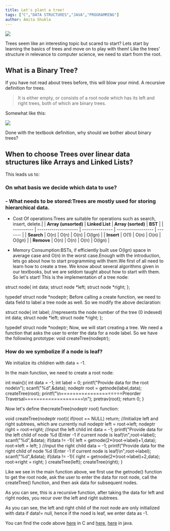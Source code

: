 ```yaml
---
title: Let's plant a tree!
tags: ["C","DATA STRUCTURES","JAVA","PROGRAMMING"]
author: Amita Shukla
---
```



[![](http://4.bp.blogspot.com/-ajriRld_14w/VoqIpnNSJCI/AAAAAAAAAsw/FDBRk_-CLXw/s320/1ff9c42b-52ba-429d-aaaf-f0c06bc1e894.jpg)](http://4.bp.blogspot.com/-ajriRld_14w/VoqIpnNSJCI/AAAAAAAAAsw/FDBRk_-CLXw/s1600/1ff9c42b-52ba-429d-aaaf-f0c06bc1e894.jpg)

 
Trees seem like an interesting topic but scared to start? Lets start by learning the basics of trees and move on to play with them! Like the trees' structure in relevance to computer science, we need to start from the root. 


 


## What is a Binary Tree?

If you have not read about trees before, this will blow your mind. A recursive definition for trees.

> It is either empty, or consists of a root node which has its left and right trees, both of which are binary trees.

Somewhat like this: 


[![](http://www.sqa.org.uk/e-learning/LinkedDS04CD/images/pic026.jpg)](http://www.sqa.org.uk/e-learning/LinkedDS04CD/images/pic026.jpg)

 
Done with the textbook definition, why should we bother about binary trees? 
 


## When to choose Trees over linear data structures like Arrays and Linked Lists?

This leads us to:

### On what basis we decide which data to use?

### - What needs to be stored:Trees are mostly used for storing hierarchical data.
- Cost Of operations:Trees are suitable for operations such as search, insert, delete.| 
 | **Array (unsorted)** | **Linked List** | **Array (sorted)** | **BST** |
| ---------- | -------------------- | --------------- | ------------------ | ------- |
| **Search** | O(n) | O(n) | O(n) | O(lgn) |
| **Insert** | O(1) | O(n) | O(n) | O(lgn) |
| **Remove** | O(n) | O(n) | O(n) | O(lgn) | 
 
- Memory Consumption:BSTs, if efficiently built use O(lgn) space in average case and O(n) in the worst case.Enough with the introduction, lets go about how to start programming with them.We first of all need to learn how to create a tree. We know about several algorithms given in our textbooks, but we are seldom taught about how to start with them. So let's start! 
This is the implementation of a tree node: 
<!-- HTML generated using hilite.me --> 
 struct node{
 int data;
 struct node *left;
 struct node *right;
 };

 typedef struct node *nodeptr; 
Before calling a create function, we need to data field to label a tree node as well. So we modify the above declaration: 
 
 
 struct node{
 int label; //represents the node number of the tree (0 indexed)
 int data;
 struct node *left;
 struct node *right;
 };

 typedef struct node *nodeptr; 
Now, we will start creating a tree. We need a function that asks the user to enter the data for a node label. So we have the following prototype: void createTree(nodeptr);

### How do we symbolize if a node is leaf?

We initialize its children with data = -1.

In the main function, we need to create a root node: 


 


 int main(){
 int data = -1;
 int label = 0;
 printf(\"Provide data for the root node\n\");
 scanf(\"%d\",&data);
 nodeptr root = getnode(label,data);
 createTree(root);
 printf(\"\n=====================Preorder Traversal====================\n\");
 pretrav(root);
 return 0;
 }

 


Now let's define thecreateTree(nodeptr root) function:

<!-- HTML generated using hilite.me -->

 
 
 


 void createTree(nodeptr root){
 if(root == NULL)
 return;
 //Initialize left and right subtrees, which are currently null
 nodeptr left = root->left;
 nodeptr right = root->right;
 //input the left child
 int data = -1;
 printf(\"Provide data for the left child of node %d (Enter -1 if current node is leaf)\n\",root->label);
 scanf(\"%d\",&data);
 if(data != -1){
 left = getnode(2*(root->label)+1,data);
 root->left = left;
 }
 //input the right child
 data = -1;
 printf(\"Provide data for the right child of node %d (Enter -1 if current node is leaf)\n\",root->label);
 scanf(\"%d\",&data);
 if(data != -1){
 right = getnode(2*(root->label)+2,data);
 root->right = right;
 }
 createTree(left);
 createTree(right);
 }

 


Like we see in the main function above, we first use the getnode() function to get the root node, ask the user to enter the data for root node, call the createTree() function, and then ask data for subsequent nodes. 


As you can see, this is a recursive function, after taking the data for left and right nodes, you recur over the left and right subtrees.

As you can see, the left and right child of the root node are only initialized with data if data!= null, hence if the noed is leaf, we enter data as -1. 
 
 
You can find the code above [here](https://github.com/amita-shukla/programs/blob/master/TreeCreate.c) in C and [here](https://github.com/amita-shukla/programs/blob/master/TreeNode.java), [here](https://github.com/amita-shukla/programs/blob/master/Tree.java) in java.

